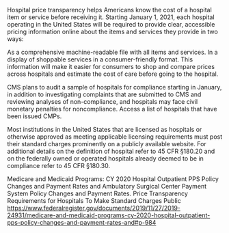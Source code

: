 
Hospital price transparency helps Americans know the cost of a hospital item or service before receiving it. Starting January 1, 2021, each hospital operating in the United States will be required to provide clear, accessible pricing information online about the items and services they provide in two ways:

As a comprehensive machine-readable file with all items and services.
In a display of shoppable services in a consumer-friendly format.
This information will make it easier for consumers to shop and compare prices across hospitals and estimate the cost of care before going to the hospital.

CMS plans to audit a sample of hospitals for compliance starting in January, in addition to investigating complaints that are submitted to CMS and reviewing analyses of non-compliance, and hospitals may face civil monetary penalties for noncompliance. Access a list of hospitals that have been issued CMPs.



Most institutions in the United States that are licensed as hospitals or otherwise approved as meeting applicable licensing requirements must post their standard charges prominently on a publicly available website.
For additional details on the definition of hospital refer to 45 CFR §180.20 and on the federally owned or operated hospitals already deemed to be in compliance refer to 45 CFR §180.30.


Medicare and Medicaid Programs: CY 2020 Hospital Outpatient PPS Policy Changes and Payment Rates and Ambulatory Surgical Center Payment System Policy Changes and Payment Rates. Price Transparency Requirements for Hospitals To Make Standard Charges Public
https://www.federalregister.gov/documents/2019/11/27/2019-24931/medicare-and-medicaid-programs-cy-2020-hospital-outpatient-pps-policy-changes-and-payment-rates-and#p-984
